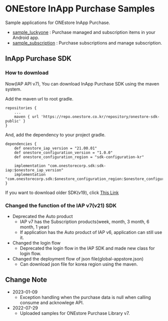 # ONEstore InApp Purchase Samples
Sample applications for ONEstore InApp Purchase. 

* [sample_luckyone](https://github.com/ONE-store/onestore_iap_release/tree/master/onestore_iap_sample/sample_luckyone) : Purchase managed and subscription items in your Android app.
* [sample_subscription](https://github.com/ONE-store/onestore_iap_release/tree/master/onestore_iap_sample/sample_subscription) : Purchase subscriptions and manage subscription.

## InApp Purchase SDK
### How to download
Now(IAP API v7), You can download InApp Purchase SDK using the maven system.

Add the maven url to root gradle.

```
repositories {
    ...
    maven { url 'https://repo.onestore.co.kr/repository/onestore-sdk-public' }
}
```

And, add the dependency to your project gradle.

```
dependencies {
    def onestore_iap_version = "21.00.01"
    def onestore_configuration_version = "1.0.0"
    def onestore_configuration_region = "sdk-configuration-kr"
    
    implementation "com.onestorecorp.sdk:sdk-iap:$onestore_iap_version"
    implementation "com.onestorecorp.sdk:$onestore_configuration_region:$onestore_configuration_version"
}
```

If you want to download older SDK(v19), click [This Link](https://github.com/ONE-store/onestore_iap_release/tree/iap19-release/android_app_sample/app/libs)

### Changed the function of the IAP v7(v21) SDK
* Deprecated the Auto product
	* IAP v7 has the Subscription products(week, month, 3 month, 6 month, 1 year)
	* If application has the Auto product of IAP v6, application can still use it.
* Changed the login flow
	* Deprecated the login flow in the IAP SDK and made new class for login flow.
* Changed the deployment flow of json file(global-appstore.json)
	* Can download json file for korea region using the maven.

## Change Note

* 2023-01-09
	* Exception handling when the purchase data is null when calling consume and acknowlege API.
* 2022-07-29 
	* Uploaded samples for ONEstore Purchase Library v7. 


	
